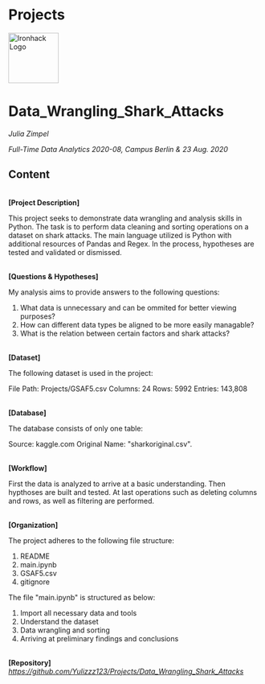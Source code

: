 # Projects

<img src="https://bit.ly/2VnXWr2" alt="Ironhack Logo" width="100"/>


# Data_Wrangling_Shark_Attacks

*Julia Zimpel*

*Full-Time Data Analytics 2020-08, Campus Berlin & 23 Aug. 2020*


## Content

\
**[Project Description]**

This project seeks to demonstrate data wrangling and analysis skills in Python. The task is to perform data cleaning and sorting operations on a dataset on shark attacks. The main language utilized is Python with additional resources of Pandas and Regex. In the process, hypotheses are tested and validated or dismissed.

\
**[Questions & Hypotheses]** 

My analysis aims to provide answers to the following questions:

1. What data is unnecessary and can be ommited for better viewing purposes?
2. How can different data types be aligned to be more easily managable? 
3. What is the relation between certain factors and shark attacks? 

\
**[Dataset]**

The following dataset is used in the project:

File Path: Projects/GSAF5.csv
Columns: 24
Rows: 5992
Entries: 143,808

\
**[Database]**

The database consists of only one table:

Source: kaggle.com
Original Name: "sharkoriginal.csv". 

\
**[Workflow]**

First the data is analyzed to arrive at a basic understanding.
Then hypthoses are built and tested.
At last operations such as deleting columns and rows, as well as filtering are performed. 

\
**[Organization]**

The project adheres to the following file structure:

1. README
2. main.ipynb
3. GSAF5.csv
4. gitignore

The file "main.ipynb" is structured as below:

1. Import all necessary data and tools
2. Understand the dataset
3. Data wrangling and sorting
4. Arriving at preliminary findings and conclusions

\
**[Repository]**
*https://github.com/Yulizzz123/Projects/Data_Wrangling_Shark_Attacks*  

